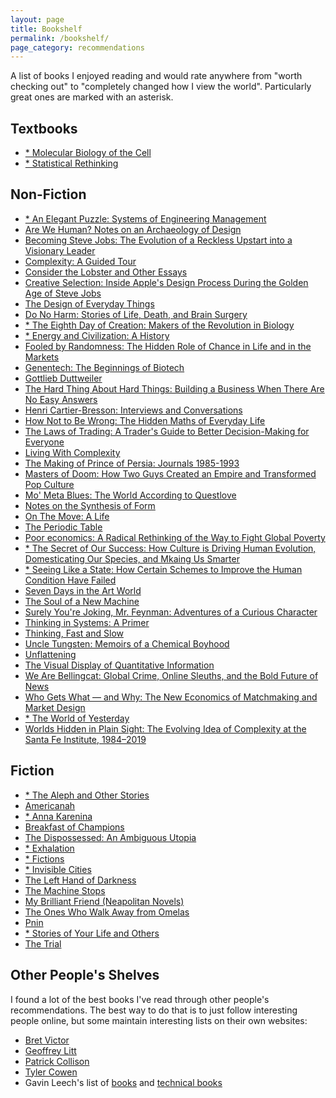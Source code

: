 ```yaml
---
layout: page
title: Bookshelf
permalink: /bookshelf/
page_category: recommendations
---
```


A list of books I enjoyed reading and would rate anywhere from "worth checking out" to "completely changed how I view the world".
Particularly great ones are marked with an asterisk.

## Textbooks

* <a href="https://www.goodreads.com/book/show/13400.Molecular_Biology_of_the_Cell" target="_blank">\* Molecular Biology of the Cell</a>
* <a href="https://www.goodreads.com/book/show/26619686-statistical-rethinking" target="_blank">\* Statistical Rethinking</a>


## Non-Fiction

* <a href="https://www.goodreads.com/book/show/45303387-an-elegant-puzzle" target="_blank">\* An Elegant Puzzle: Systems of Engineering Management</a>
* <a href="https://www.goodreads.com/book/show/30281180-are-we-human-notes-on-an-archaeology-of-design" target="_blank">Are We Human? Notes on an Archaeology of Design</a>
* <a href="https://www.goodreads.com/book/show/22318382-becoming-steve-jobs" target="_blank">Becoming Steve Jobs: The Evolution of a Reckless Upstart into a Visionary Leader</a>
* <a href="https://www.goodreads.com/book/show/5597902-complexity" target="_blank">Complexity: A Guided Tour</a>
* <a href="https://www.goodreads.com/book/show/6751.Consider_the_Lobster_and_Other_Essays" target="_blank">Consider the Lobster and Other Essays</a>
* <a href="https://www.goodreads.com/book/show/37638098-creative-selection" target="_blank">Creative Selection: Inside Apple's Design Process During the Golden Age of Steve Jobs</a>
* <a href="https://www.goodreads.com/book/show/840.The_Design_of_Everyday_Things" target="_blank">The Design of Everyday Things</a>
* <a href="https://www.goodreads.com/book/show/21086818-do-no-harm" target="_blank">Do No Harm: Stories of Life, Death, and Brain Surgery</a>
* <a href="https://www.goodreads.com/book/show/228568.The_Eighth_Day_of_Creation" target="_blank">\* The Eighth Day of Creation: Makers of the Revolution in Biology</a>
* <a href="https://www.goodreads.com/book/show/31850765-energy-and-civilization" target="_blank">\* Energy and Civilization: A History</a>
* <a href="https://www.goodreads.com/book/show/38315.Fooled_by_Randomness" target="_blank">Fooled by Randomness: The Hidden Role of Chance in Life and in the Markets</a>
* <a href="https://www.goodreads.com/book/show/12703074-genentech" target="_blank">Genentech: The Beginnings of Biotech</a>
* <a href="https://www.goodreads.com/book/show/22359734-gottlieb-duttweiler" target="_blank">Gottlieb Duttweiler</a>
* <a href="https://www.goodreads.com/book/show/18176747-the-hard-thing-about-hard-things" target="_blank">The Hard Thing About Hard Things: Building a Business When There Are No Easy Answers</a>
* <a href="https://www.goodreads.com/book/show/33275382-henri-cartier-bresson" target="_blank">Henri Cartier-Bresson: Interviews and Conversations</a>
* <a href="https://www.goodreads.com/book/show/18693884-how-not-to-be-wrong" target="_blank">How Not to Be Wrong: The Hidden Maths of Everyday Life</a>
* <a href="https://www.goodreads.com/book/show/42818098-the-laws-of-trading" target="_blank">The Laws of Trading: A Trader's Guide to Better Decision-Making for Everyone</a>
* <a href="https://www.goodreads.com/book/show/8295595-living-with-complexity?ref=nav_sb_ss_1_18" target="_blank">Living With Complexity</a>
* <a href="https://www.goodreads.com/book/show/52824295-the-making-of-prince-of-persia" target="_blank">The Making of Prince of Persia: Journals 1985-1993</a>
* <a href="https://www.goodreads.com/book/show/222146.Masters_of_Doom" target="_blank">Masters of Doom: How Two Guys Created an Empire and Transformed Pop Culture</a>
* <a href="https://www.goodreads.com/book/show/16131189-mo-meta-blues" target="_blank">Mo' Meta Blues: The World According to Questlove</a>
* <a href="https://www.goodreads.com/book/show/320553.Notes_on_the_Synthesis_of_Form" target="_blank">Notes on the Synthesis of Form</a>
* <a href="https://www.goodreads.com/book/show/24972194-on-the-move" target="_blank">On The Move: A Life</a>
* <a href="https://www.goodreads.com/book/show/427282.The_Periodic_Table" target="_blank">The Periodic Table</a>
* <a href="https://www.goodreads.com/book/show/10245602-poor-economics" target="_blank">Poor economics: A Radical Rethinking of the Way to Fight Global Poverty</a>
* <a href="https://www.goodreads.com/book/show/25761655-the-secret-of-our-success" target="_blank">\* The Secret of Our Success: How Culture is Driving Human Evolution, Domesticating Our Species, and Mkaing Us Smarter</a>
* <a href="https://www.goodreads.com/book/show/20186.Seeing_Like_a_State" target="_blank">\* Seeing Like a State: How Certain Schemes to Improve the Human Condition Have Failed</a>
* <a href="https://www.goodreads.com/book/show/6988014-seven-days-in-the-art-world" target="_blank">Seven Days in the Art World</a>
* <a href="https://www.goodreads.com/book/show/7090.The_Soul_of_a_New_Machine" target="_blank">The Soul of a New Machine</a>
* <a href="https://www.goodreads.com/book/show/35167685-surely-you-re-joking-mr-feynman" target="_blank">Surely You're Joking, Mr. Feynman: Adventures of a Curious Character</a>
* <a href="https://www.goodreads.com/book/show/3828902-thinking-in-systems" target="_blank">Thinking in Systems: A Primer</a>
* <a href="https://www.goodreads.com/book/show/11468377-thinking-fast-and-slow" target="_blank">Thinking, Fast and Slow</a>
* <a href="https://www.goodreads.com/book/show/64664.Uncle_Tungsten" target="_blank">Uncle Tungsten: Memoirs of a Chemical Boyhood</a>
* <a href="https://www.goodreads.com/book/show/23503006-unflattening" target="_blank">Unflattening</a>
* <a href="https://www.goodreads.com/book/show/17744.The_Visual_Display_of_Quantitative_Information_2nd_Ed_" target="_blank">The Visual Display of Quantitative Information</a>
* <a href="https://www.goodreads.com/book/show/54680228-we-are-bellingcat" target="_blank">We Are Bellingcat: Global Crime, Online Sleuths, and the Bold Future of News</a>
* <a href="https://www.goodreads.com/book/show/22749723-who-gets-what-and-why" target="_blank">Who Gets What — and Why: The New Economics of Matchmaking and Market Design</a>
* <a href="https://www.goodreads.com/book/show/629429.The_World_of_Yesterday" target="_blank">\* The World of Yesterday</a>
* <a href="https://www.goodreads.com/book/show/45700960-worlds-hidden-in-plain-sight" target="_blank">Worlds Hidden in Plain Sight: The Evolving Idea of Complexity at the Santa Fe Institute, 1984–2019</a>


## Fiction

* <a href="https://www.goodreads.com/book/show/5787.The_Aleph_and_Other_Stories" target="_blank">\* The Aleph and Other Stories</a>
* <a href="https://www.goodreads.com/book/show/15796700-americanah" target="_blank">Americanah</a>
* <a href="https://www.goodreads.com/book/show/15823480-anna-karenina" target="_blank">\* Anna Karenina</a>
* <a href="https://www.goodreads.com/book/show/4980.Breakfast_of_Champions" target="_blank">Breakfast of Champions</a>
* <a href="https://www.goodreads.com/book/show/13651.The_Dispossessed" target="_blank">The Dispossessed: An Ambiguous Utopia</a>
* <a href="https://www.goodreads.com/book/show/41160292-exhalation" target="_blank">\* Exhalation</a>
* <a href="https://www.goodreads.com/book/show/426504.Ficciones" target="_blank">\* Fictions</a>
* <a href="https://www.goodreads.com/book/show/9809.Invisible_Cities" target="_blank">\* Invisible Cities</a>
* <a href="https://www.goodreads.com/book/show/18423.The_Left_Hand_of_Darkness" target="_blank">The Left Hand of Darkness</a>
* <a href="https://www.goodreads.com/book/show/4711854-the-machine-stops" target="_blank">The Machine Stops</a>
* <a href="https://www.goodreads.com/book/show/35036409-my-brilliant-friend" target="_blank">My Brilliant Friend (Neapolitan Novels)</a>
* <a href="https://www.goodreads.com/book/show/92625.The_Ones_Who_Walk_Away_from_Omelas" target="_blank">The Ones Who Walk Away from Omelas</a>
* <a href="https://www.goodreads.com/book/show/30593.Pnin" target="_blank">Pnin</a>
* <a href="https://www.goodreads.com/book/show/223380.Stories_of_Your_Life_and_Others" target="_blank">\* Stories of Your Life and Others</a>
* <a href="https://www.goodreads.com/book/show/17690.The_Trial" target="_blank">The Trial</a>



## Other People's Shelves

I found a lot of the best books I've read through other people's recommendations.
The best way to do that is to just follow interesting people online,
but some maintain interesting lists on their own websites:

* <a href="https://worrydream.com/Shelf2015/" target="_blank">Bret Victor</a>
* <a href="https://www.geoffreylitt.com/inspirations" target="_blank">Geoffrey Litt</a>
* <a href="https://patrickcollison.com/bookshelf" target="_blank">Patrick Collison</a>
* <a href="https://marginalrevolution.com/?s=been+reading" target="_blank">Tyler Cowen</a>
* Gavin Leech's list of <a href="https://www.gleech.org/books" target="_blank">books</a> and <a href="https://www.gleech.org/technicalities/" target="_blank">technical books</a>
